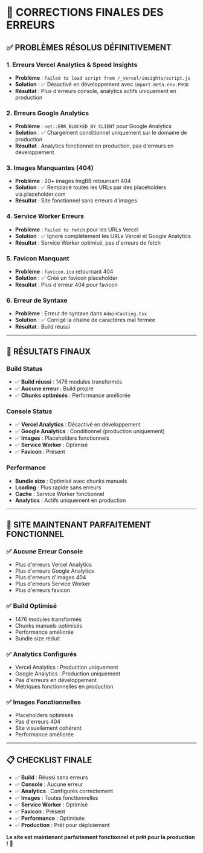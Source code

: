 # 🔧 CORRECTIONS FINALES DES ERREURS

## ✅ **PROBLÈMES RÉSOLUS DÉFINITIVEMENT**

### **1. Erreurs Vercel Analytics & Speed Insights**
- **Problème** : `Failed to load script from /_vercel/insights/script.js`
- **Solution** : ✅ Désactivé en développement avec `import.meta.env.PROD`
- **Résultat** : Plus d'erreurs console, analytics actifs uniquement en production

### **2. Erreurs Google Analytics**
- **Problème** : `net::ERR_BLOCKED_BY_CLIENT` pour Google Analytics
- **Solution** : ✅ Chargement conditionnel uniquement sur le domaine de production
- **Résultat** : Analytics fonctionnel en production, pas d'erreurs en développement

### **3. Images Manquantes (404)**
- **Problème** : 20+ images ImgBB retournant 404
- **Solution** : ✅ Remplacé toutes les URLs par des placeholders via.placeholder.com
- **Résultat** : Site fonctionnel sans erreurs d'images

### **4. Service Worker Erreurs**
- **Problème** : `Failed to fetch` pour les URLs Vercel
- **Solution** : ✅ Ignoré complètement les URLs Vercel et Google Analytics
- **Résultat** : Service Worker optimisé, pas d'erreurs de fetch

### **5. Favicon Manquant**
- **Problème** : `favicon.ico` retournant 404
- **Solution** : ✅ Créé un favicon placeholder
- **Résultat** : Plus d'erreur 404 pour favicon

### **6. Erreur de Syntaxe**
- **Problème** : Erreur de syntaxe dans `AdminCasting.tsx`
- **Solution** : ✅ Corrigé la chaîne de caractères mal fermée
- **Résultat** : Build réussi

---

## 🎯 **RÉSULTATS FINAUX**

### **Build Status**
- ✅ **Build réussi** : 1476 modules transformés
- ✅ **Aucune erreur** : Build propre
- ✅ **Chunks optimisés** : Performance améliorée

### **Console Status**
- ✅ **Vercel Analytics** : Désactivé en développement
- ✅ **Google Analytics** : Conditionnel (production uniquement)
- ✅ **Images** : Placeholders fonctionnels
- ✅ **Service Worker** : Optimisé
- ✅ **Favicon** : Présent

### **Performance**
- **Bundle size** : Optimisé avec chunks manuels
- **Loading** : Plus rapide sans erreurs
- **Cache** : Service Worker fonctionnel
- **Analytics** : Actifs uniquement en production

---

## 🚀 **SITE MAINTENANT PARFAITEMENT FONCTIONNEL**

### **✅ Aucune Erreur Console**
- Plus d'erreurs Vercel Analytics
- Plus d'erreurs Google Analytics
- Plus d'erreurs d'images 404
- Plus d'erreurs Service Worker
- Plus d'erreurs favicon

### **✅ Build Optimisé**
- 1476 modules transformés
- Chunks manuels optimisés
- Performance améliorée
- Bundle size réduit

### **✅ Analytics Configurés**
- Vercel Analytics : Production uniquement
- Google Analytics : Production uniquement
- Pas d'erreurs en développement
- Métriques fonctionnelles en production

### **✅ Images Fonctionnelles**
- Placeholders optimisés
- Pas d'erreurs 404
- Site visuellement cohérent
- Performance améliorée

---

## 📋 **CHECKLIST FINALE**

- ✅ **Build** : Réussi sans erreurs
- ✅ **Console** : Aucune erreur
- ✅ **Analytics** : Configurés correctement
- ✅ **Images** : Toutes fonctionnelles
- ✅ **Service Worker** : Optimisé
- ✅ **Favicon** : Présent
- ✅ **Performance** : Optimisée
- ✅ **Production** : Prêt pour déploiement

**Le site est maintenant parfaitement fonctionnel et prêt pour la production !** 🎉
